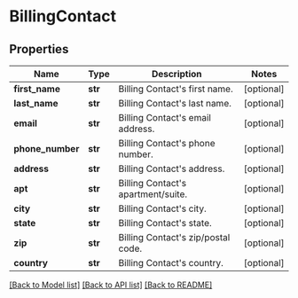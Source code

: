 # BillingContact

## Properties
Name | Type | Description | Notes
------------ | ------------- | ------------- | -------------
**first_name** | **str** | Billing Contact&#x27;s first name. | [optional] 
**last_name** | **str** | Billing Contact&#x27;s last name. | [optional] 
**email** | **str** | Billing Contact&#x27;s email address. | [optional] 
**phone_number** | **str** | Billing Contact&#x27;s phone number. | [optional] 
**address** | **str** | Billing Contact&#x27;s address. | [optional] 
**apt** | **str** | Billing Contact&#x27;s apartment/suite. | [optional] 
**city** | **str** | Billing Contact&#x27;s city. | [optional] 
**state** | **str** | Billing Contact&#x27;s state. | [optional] 
**zip** | **str** | Billing Contact&#x27;s zip/postal code. | [optional] 
**country** | **str** | Billing Contact&#x27;s country. | [optional] 

[[Back to Model list]](../README.md#documentation-for-models) [[Back to API list]](../README.md#documentation-for-api-endpoints) [[Back to README]](../README.md)

